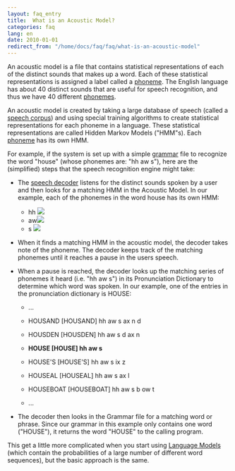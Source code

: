 ```yaml
---
layout: faq_entry
title:  What is an Acoustic Model? 
categories: faq
lang: en
date: 2010-01-01
redirect_from: "/home/docs/faq/faq/what-is-an-acoustic-model"
---
```

An acoustic model is a file that contains statistical representations of each of the distinct sounds that makes up a word.  Each of these statistical representations is assigned a label called a [phoneme](http://en.wikipedia.org/wiki/Phoneme). The English language has about 40 distinct sounds that are useful for speech recognition, and thus we have 40 different [phonemes](http://en.wikipedia.org/wiki/Phoneme).

An acoustic model is created by taking a large database of speech (called a [speech corpus](/home/docs/faq/faq/what-is-a-speech-corpus-or-speech-corpora)) and using special training algorithms to create statistical representations for each phoneme in a language.  These statistical representations are called Hidden Markov Models ("HMM"s).  Each [phoneme](http://en.wikipedia.org/wiki/Phoneme) has its own HMM.

For example, if the system is set up with a simple [grammar](/home/docs/faq/faq/what-is-a-grammar) file to recognize the word "house" (whose phonemes are: "hh aw s"), here are the (simplified) steps that the speech recognition engine might take:

*   The [speech decoder](/home/docs/faq/faq/what-is-a-speech-decoder) listens for the distinct sounds spoken by a user and then looks for a matching HMM in the Acoustic Model.  In our example, each of the phonemes in the word house has its own HMM:
    *   hh ![](../../../uploads/qN/R-/qNR-wXLB0V2rW55uNr7xpQ/hmm.jpg)
    *   aw![](../../../uploads/qN/R-/qNR-wXLB0V2rW55uNr7xpQ/hmm.jpg)
    *   s ![](../../../uploads/qN/R-/qNR-wXLB0V2rW55uNr7xpQ/hmm.jpg)

*   When it finds a matching HMM in the acoustic model, the decoder takes note of the phoneme. The decoder keeps track of the matching phonemes until it reaches a pause in the users speech.

*   When a pause is reached, the decoder looks up the matching series of phonemes it heard (i.e. "hh aw s") in its Pronunciation Dictionary to determine which word was spoken.  In our example, one of the entries in the pronunciation dictionary is HOUSE: 
    *   ...

    *   HOUSAND         [HOUSAND]       hh aw s ax n d
    *   HOUSDEN         [HOUSDEN]       hh aw s d ax n
    *   **HOUSE           [HOUSE]         hh aw s**
    *   HOUSE'S         [HOUSE'S]       hh aw s ix z
    *   HOUSEAL         [HOUSEAL]       hh aw s ax l
    *   HOUSEBOAT       [HOUSEBOAT]     hh aw s b ow t
    *   ...

*   The decoder then looks in the Grammar file for a matching word or phrase.  Since our grammar in this example only contains one word ("HOUSE"), it returns the word "HOUSE" to the calling program.

This get a little more complicated when you start using [Language Models](/home/docs/faq/faq/what-is-a-language-model) (which contain the probabilities of a large number of different word sequences), but the basic approach is the same.
